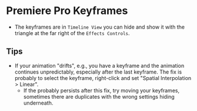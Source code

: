 # Premiere Pro Keyframes

- The keyframes are in `Timeline View` you can hide and show it with the triangle at the far right of the `Effects Controls`.

## Tips

- If your animation "drifts", e.g., you have a keyframe and the animation continues unpredictably, especially after the last keyframe. The fix is probably to select the keyframe, right-click and set "Spatial Interpolation > Linear".
    - If the probably persists after this fix, try moving your keyframes, sometimes there are duplicates with the wrong settings hiding underneath.